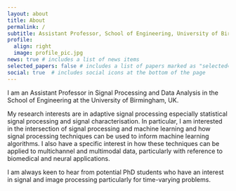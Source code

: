 ```yaml
---
layout: about
title: About
permalink: /
subtitle: Assistant Professor, School of Engineering, University of Birmingham
profile:
  align: right
  image: profile_pic.jpg
news: true # includes a list of news items
selected_papers: false # includes a list of papers marked as "selected={true}"
social: true  # includes social icons at the bottom of the page
---
```


I am an Assistant Professor in Signal Processing and Data Analysis in the School of Engineering at the University of Birmingham, UK.

My research interests are in adaptive signal processing especially statistical signal processing and signal characterisation. In particular, I am interested in the intersection of signal processing and machine learning and how signal processing techniques can be used to inform machine learning algorithms. I also have a specific interest in how these techniques can be applied to multichannel and multimodal data, particularly with reference to biomedical and neural applications.

I am always keen to hear from potential PhD students who have an interest in signal and image processing particularly for time-varying problems.
